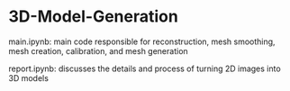 # 3D-Model-Generation

main.ipynb: main code responsible for reconstruction, mesh smoothing, mesh creation, calibration, and mesh generation

report.ipynb: discusses the details and process of turning 2D images into 3D models

